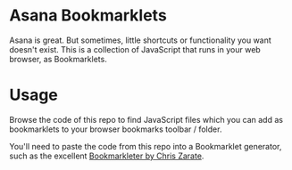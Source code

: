 # Asana Bookmarklets

Asana is great. But sometimes, little shortcuts or functionality you want doesn't exist.
This is a collection of JavaScript that runs in your web browser, as Bookmarklets.

# Usage
Browse the code of this repo to find JavaScript files which you can add as bookmarklets to your browser bookmarks toolbar / folder.

You'll need to paste the code from this repo into a Bookmarklet generator, such as the excellent [Bookmarkleter by Chris Zarate](https://chriszarate.github.io/bookmarkleter/).
